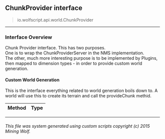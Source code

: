 ## ChunkProvider __interface__

>io.wolfscript.api.world.ChunkProvider

---

### Interface Overview

Chunk Provider interface. This has two purposes.<br> One is to wrap the ChunkProviderServer in the NMS implementation. <br> The other, much more interesting purpose is to be implemented by Plugins, then mapped to dimension types - in order to provide custom world generation.<br> <h4>Custom World Generation</h4> This is the interface everything related to world generation boils down to. A world will use this to create its terrain and call the provideChunk methid.

Method | Type   
--- | :--- 



---



###### This file was system generated using custom scripts copyright (c) 2015 Mining Wolf.
	

